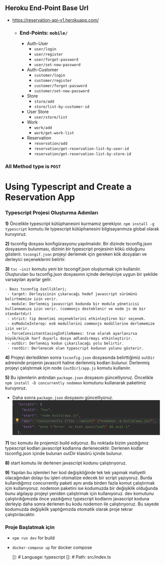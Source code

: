 ## Heroku End-Point Base Url
- https://reservation-api-v1.herokuapp.com/ 
  - ### End-Points: `mobile/`
    - Auth-User
      - `user/login`
      - `user/register`
      - `user/forgot-password`
      - `user/set-new-password`
    - Auth-Customer
      - `customer/login`
      - `customer/register`
      - `customer/forgot-password`
      - `customer/set-new-password`
    - Store
        - `store/add`
        - `store/list-by-customer-id`
    - User Store
      - `user/store/list`
    - Work
      - `work/add`
      - `work/get-work-list`
    - Reservation
      - `reservation/add`
      - `reservation/get-reservation-list-by-user-id`
      - `reservation/get-reservation-list-by-store-id`
    
### All Method type is `POST`

# Using Typescript and Create a Reservation App


### Typescript Projesi Oluşturma Adımları

**1)** Öncelikle typescript kütüphanesini kurmamız gerekiyor. `npm install -g typescript` komutu ile typescript kütüphanesini bilgisayarımıza global olarak kuruyoruz.

**2)** tsconfig dosyası konfigürasyonu yapılmalıdır. Bir dizinde tsconfig.json dosyasının bulunması, dizinin bir typescript projesinin kökü olduğunu gösterir. `tscongif.json` projeyi derlemek için gereken kök dosyaları ve derleyici seçeneklerini belirtir.

**3)** `tsc –init` komutu yeni bir tscongif.json oluşturmak için kullanılır. Oluşturulan bu tsconfig.json dosyasının içinde derleyiciye uygun bir şekilde varsayılan ayarlar gelir.
   
 
    - Bazı tsconfig özellikleri;
     - target: Derleyicinin çıkaracağı hedef javascript sürümünü belirtmemize izin verir.
     - module: Derlenmiş javascript kodunda bir module yöneticisi kullanmamıza izin verir. (commonjs desteklenir ve node js de bir standartdır)
     - strict: tip denetimi seçeneklerini etkinleştiren bir seçenek.
     - esModuleInterop: es6 modullerini commonjs modüllerine derlememize izin verir.
     - forceConsistentCasingInFileNames: true olarak ayarlanırsa büyük/küçük harf duyarlı dosya adlandırmayı etkinleştirir.
     - outDir: Derlenmiş kodun çıkarılacağı yolu belirtir.
     - rootDir: Derlenecek olan typescript kodunun yolunu gösterir.

**4)** Projeyi derledikten sonra `tsconfig.json` dosyasında belirttiğimiz `outDir` adresinde projenin javascrit haline derlenmiş kodları bulunur. Derlenmiş projeyi çalıştırmak için node `{outDir}/app.js` komutu kullanılır.

**5)** Bu işlemlerin ardından `package.json` dosyasını güncelliyoruz. Öncelikle `npm install -D concurrently nodemon` komutunu kullanarak paketimiz kuruyoruz.

   - Daha sonra `package.json` dosyasını güncelliyoruz.
      ![](./images/package.png)

**7)** tsc komutu ile projemizi build ediyoruz. Bu noktada bizim yazdığımız typescript kodları javascript kodlarına derlenecektir. Derlenen kodlar tsconfig.json içinde bulunan outDir klasörü içinde bulunur. 

**8)** start komutu ile derlenen javascript kodunu çalıştırıyoruz.

**9)** Yapılan bu işlemleri her kod değişikliğinde tek tek yapmak maliyetli olacağından dolayı bu işleri otomatize edecek bir script yazıyoruz. Burda kullandığımız concurrently paketi aynı anda birden fazla komut çalıştırmak için kullanıyoruz. nodemon paketini ise kodumuzda bir değişiklik olduğunda bunu algılayıp projeyi yeniden çalıştırmak için kullanıyoruz. dev komutunu çalıştırdığımızda önce yazdığımız typescript kodlarını javascript koduna derleyip daha sonra derlenen bu kodu nodemon ile çalıştırıyoruz.  Bu sayede kodumuzda değişiklik yaptığımızda otomatik olarak proje tekrar çalıştırılacaktır.


### Proje Başlatmak için
- `npm run dev` for build 
- `docker-compose up` for docker compose
 

    []: # Language: typescript
    []: # Path: src/index.ts
